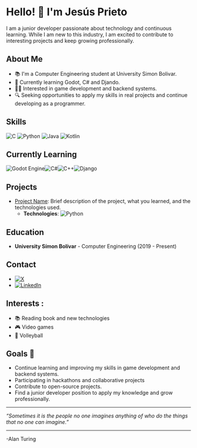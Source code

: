 # Hello! 👋 I'm Jesús Prieto

I am a junior developer passionate about technology and continuous learning. While I am new to this industry, I am excited to contribute to interesting projects and keep growing professionally.

## About Me

- 📚 I'm a Computer Engineering student at University Simon Bolivar.
- 🌱 Currently learning Godot, C# and Djando.
- 👨‍💻 Interested in game development and backend systems.
- 🔍 Seeking opportunities to apply my skills in real projects and continue developing as a programmer.

## Skills

![C](https://img.shields.io/badge/c-%2300599C.svg?style=for-the-badge&logo=c&logoColor=white) ![Python](https://img.shields.io/badge/python-3670A0?style=for-the-badge&logo=python&logoColor=ffdd54) ![Java](https://img.shields.io/badge/java-%23ED8B00.svg?style=for-the-badge&logo=openjdk&logoColor=white) ![Kotlin](https://img.shields.io/badge/kotlin-%237F52FF.svg?style=for-the-badge&logo=kotlin&logoColor=white)

## Currently Learning
![Godot Engine](https://img.shields.io/badge/GODOT-%23FFFFFF.svg?style=for-the-badge&logo=godot-engine)![C#](https://img.shields.io/badge/c%23-%23239120.svg?style=for-the-badge&logo=csharp&logoColor=white)![C++](https://img.shields.io/badge/c++-%2300599C.svg?style=for-the-badge&logo=c%2B%2B&logoColor=white)![Django](https://img.shields.io/badge/django-%23092E20.svg?style=for-the-badge&logo=django&logoColor=white)

## Projects

- [Project Name](link/to/project): Brief description of the project, what you learned, and the technologies used.
  - **Technologies**: ![Python](https://img.shields.io/badge/python-3670A0?style=for-the-badge&logo=python&logoColor=ffdd54)

## Education

- **University Símon Bolívar** - Computer Engineering (2019 - Present)

## Contact

- [![X](https://img.shields.io/badge/X-@jlpt_1811-%23000000.svg?style=for-the-badge&logo=X&logoColor=white)](https://x.com/jlpt_1811)
- [![LinkedIn](https://img.shields.io/badge/linkedin-Jesus-%230077B5.svg?style=for-the-badge&logo=linkedin&logoColor=white)](https://www.linkedin.com/in/jes%C3%BAs-prieto-659636230/)

## Interests :

- 📚 Reading book and new technologies
- 🎮 Video games
- 🏐 Volleyball

## Goals 🌠

- Continue learning and improving my skills in game development and backend systems.
- Participating in hackathons and collaborative projects
- Contribute to open-source projects.
- Find a junior developer position to apply my knowledge and grow professionally.


- ---

*“Sometimes it is the people no one imagines anything of who do the things that no one can imagine.”*  
- ---
-Alan Turing
